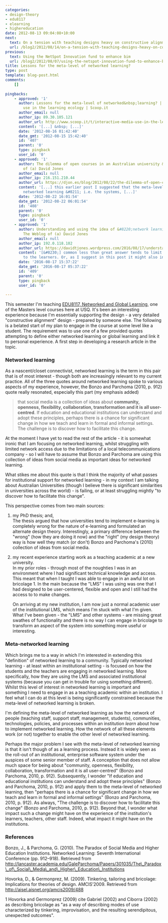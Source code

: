 ```yaml
---
categories:
- design-theory
- edu8117
- elearning
- highereducation
date: 2012-08-13 09:04:08+10:00
next:
  text: On a tension with teaching designs heavy on constructive alignment
  url: /blog2/2012/08/14/on-a-tension-with-teaching-designs-heavy-on-constructive-alignment/
previous:
  text: Using the NetSpot Innovation fund to enhance bim
  url: /blog2/2012/08/07/using-the-netspot-innovation-fund-to-enhance-bim/
title: Lessons for the meta-level of networked learning?
type: post
template: blog-post.html
comments:
    []
    
pingbacks:
    - approved: '1'
      author: Lessons for the meta-level of networked&nbsp;learning? | interactive media
        use in the learning ecology | Scoop.it
      author_email: null
      author_ip: 89.30.105.121
      author_url: http://www.scoop.it/t/interactive-media-use-in-the-learning-ecology/p/2414904052/lessons-for-the-meta-level-of-networked-learning
      content: '[...] &nbsp; [...]'
      date: '2012-08-16 01:42:40'
      date_gmt: '2012-08-15 15:42:40'
      id: '407'
      parent: '0'
      type: pingback
      user_id: '0'
    - approved: '1'
      author: The dilemma of open courses in an Australian university &laquo; The Weblog
        of (a) David Jones
      author_email: null
      author_ip: 216.151.210.44
      author_url: https://djon.es/blog/2012/08/22/the-dilemma-of-open-courses-in-an-australian-university/
      content: '[...] this earlier post I suggested that the meta-level of institutional
        networked learning &#8211; i.e. the systems, [...]'
      date: '2012-08-22 16:01:54'
      date_gmt: '2012-08-22 06:01:54'
      id: '408'
      parent: '0'
      type: pingback
      user_id: '0'
    - approved: '1'
      author: Understanding and using the idea of &#8220;network learning&#8221; &#8211;
        The Weblog of (a) David Jones
      author_email: null
      author_ip: 192.0.118.102
      author_url: https://davidtjones.wordpress.com/2016/08/17/understanding-and-using-the-idea-of-network-learning/
      content: '[&#8230;] common less than great answer tends to limit network learning
        to the learners. Or, as I suggest in this post it might also include the [&#8230;]'
      date: '2016-08-17 15:37:22'
      date_gmt: '2016-08-17 05:37:22'
      id: '409'
      parent: '0'
      type: pingback
      user_id: '0'
    
---
```

This semester I'm teaching [EDU8117, Networked and Global Learning](http://www.usq.edu.au/course/specification/2012/EDU8117-S2-2012-WEB-TWMBA.html), one of the Masters level courses here at USQ. It's been an interesting experience because I'm essentially supporting the design - a very detailed "constructive alignment" design - prepared by someone else. The following is a belated start of my plan to engage in the course at some level like a student. The requirement was to use one of a few provided quotes attempting to define either networked learning or global learning and link it to personal experience. A first step in developing a research article in the topic.

### Networked learning

As a nascent/closet connectivist, networked learning is the term in this pair that is of most interest - though both are increasingly relevant to my current practice. All of the three quotes around networked learning spoke to various aspects of my experience, however, the Bonzo and Parchoma (2010, p. 912) quote really resonated, especially this part (my emphasis added)

> that social media is a collection of ideas about **community, openness, flexibility, collaboration, transformation and it is all user-centred**. If education and educational institutions can understand and adopt these principles, perhaps there is a chance for significant change in how we teach and learn in formal and informal settings. The challenge is to discover how to facilitate this change.

At the moment I have yet to read the rest of the article - it is somewhat ironic that I am focusing on networked learning, whilst struggling with limited network access due to the limitations of a local telecommunications company - so I will have to assume that Bonzo and Parchoma are using this collection of ideas from social media as important ideas for networked learning.

What stikes me about this quote is that I think the majority of what passes for institutional support for networked learning - in my context I am talking about Australian Universities (though I believe there is significant similarities in universities across the world) - is failing, or at least struggling mightly "to discover how to facilitate this change".

This perspective comes from two main sources:

1. my PhD thesis; and,  
    The thesis argued that how universities tend to implement e-learning is completely wrong for the nature of e-learning and formulated an alternate design theory. Interestingly, a primary difference between the "wrong" (how they are doing it now) and the "right" (my design theory) way is how well they match (or don't) Bonzo and Parchoma's (2010) collection of ideas from social media.
2. my recent experience starting work as a teaching academic at a new university.  
    In my prior roles - through most of the noughties I was in an environment where I had significant technical knowledge and access. This meant that when I taught I was able to engage in an awful lot on bricolage 1. In the main because the "LMS" I was using was one that I had designed to be user-centered, flexible and open and I still had the access to to make changes.
    
    On arriving at my new institution, I am now just a normal academic user of the institutional LMS, which means I'm stuck with what I'm given. What I've been given - the "LMS" and other systems - are missing great swathes of functionality and there is no way I can engage in bricolage to transform an aspect of the system into something more useful or interesting.
    

### Meta-networked learning

Which brings me to a way in which I'm interested in extending this "definition" of networked learning to a community. Typically networked learning - at least within an institutional setting - is focused on how the students and the teachers are engaging in networked learning. More specifically, how they are using the LMS and associated institutional systems (because you can get in trouble for using something different). Whilst this level of interest in networked learning is important and something I need to engage in as a teaching academic within an institution. I feel what I can do at this level is being significantly constrained because the meta-level of networked learning is broken.

I'm defining the meta-level of networked learning as how the network of people (teaching staff, support staff, management, students), communities, technologies, policies, and processes within an institution _learn_ about how to implement networked learning. How the network of all these elements work (or not) together to enable the other level of networked learning.

Perhaps the major problem I see with the meta-level of networked learning is that it isn't though of as a learning process. Instead it is widely seen as the roll-out of an institutional, enterprise software system under the auspices of some senior member of staff. A conception that does not allow much space for being about "community, openness, flexibility, collaboration, transformation and it is all user-centred" (Bonzo and Parchoma, 2010, p. 912). Subsequently, I wonder "If education and educational institutions can understand and adopt these principles" (Bonzo and Parchoma, 2010, p. 912) and apply them to the meta-level of networked learning, then "perhaps there is a chance for significant change in how we teach and learn in formal and informal settings" (Bonzo and Parchoma, 2010, p. 912). As always, "The challenge is to discover how to facilitate this change" (Bonzo and Parchoma, 2010, p. 912). Beyond that, I wonder what impact such a change might have on the experience of the institution's learners, teachers, other staff. Indeed, what impact it might have on the institutions.

### References

Bonzo, J., & Parchoma, G. (2010). The Paradox of Social Media and Higher Education Institutions. Networked Learning: Seventh International Conference (pp. 912–918). Retrieved from http://lancaster.academia.edu/GaleParchoma/Papers/301035/The\_Paradox\_of\_Social\_Media\_and\_Higher\_Education\_Institutions

Hovorka, D., & Germonprez, M. (2009). Tinkering, tailoring and bricolage: Implications for theories of design. AMCIS’2009. Retrieved from http://aisel.aisnet.org/amcis2009/488

1 Hovorka and Germonprez (2009) cite Gabriel (2002) and Ciborra (2002) as describing bricolage as "as a way of describing modes of use characterized by tinkering, improvisation, and the resulting serendipitous, unexpected outcomes".